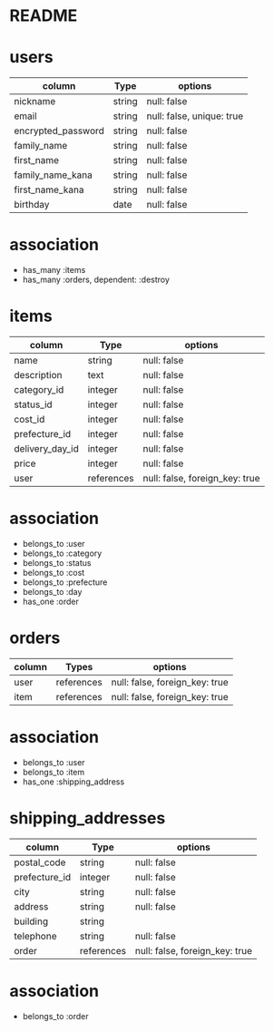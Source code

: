 # README

# users
| column              | Type    | options                     |
| ------------------- | ------- | --------------------------- |
| nickname            | string  | null: false                 |
| email               | string  | null: false, unique: true   |
| encrypted_password  | string  | null: false                 |
| family_name         | string  | null: false                 |
| first_name          | string  | null: false                 |
| family_name_kana    | string  | null: false                 |
| first_name_kana     | string  | null: false                 |
| birthday            | date    | null: false                 |

# association
- has_many :items
- has_many :orders, dependent: :destroy



# items
| column            | Type        | options                       |
|------------------ | ----------- |------------------------------ |
| name              | string      | null: false                   |
| description       | text        | null: false                   |
| category_id       | integer     | null: false                   |
| status_id         | integer     | null: false                   |
| cost_id           | integer     | null: false                   |
| prefecture_id     | integer     | null: false                   |
| delivery_day_id   | integer     | null: false                   |
| price             | integer     | null: false                   |
| user              | references  | null: false, foreign_key: true|

# association
- belongs_to :user
- belongs_to :category
- belongs_to :status
- belongs_to :cost
- belongs_to :prefecture
- belongs_to :day
- has_one :order



# orders
| column    | Types        | options                          |
|---------- | ------------ | -------------------------------- |
| user      | references   | null: false, foreign_key: true   |
| item      | references   | null: false, foreign_key: true   |

# association
- belongs_to :user
- belongs_to :item
- has_one :shipping_address



# shipping_addresses
| column          | Type        | options                           |
|---------------- | ----------- | --------------------------------- |
| postal_code     | string      | null: false                       |
| prefecture_id   | integer     | null: false                       |
| city            | string      | null: false                       |
| address         | string      | null: false                       |
| building        | string      |                                   |
| telephone       | string      | null: false                       |
| order           | references  | null: false, foreign_key: true    |

# association
- belongs_to :order